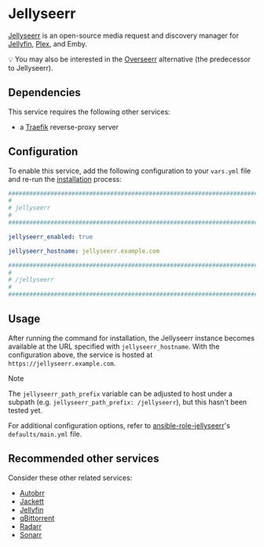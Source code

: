 <!--
SPDX-FileCopyrightText: 2025 MASH project contributors
SPDX-FileCopyrightText: 2025 sudo-Tiz
SPDX-FileCopyrightText: 2025 Suguru Hirahara

SPDX-License-Identifier: AGPL-3.0-or-later
-->

# Jellyseerr

[Jellyseerr](https://www.jellyseerr.org/) is an open-source media request and discovery manager for [Jellyfin](jellyfin.md), [Plex](plex.md), and Emby.

💡 You may also be interested in the [Overseerr](overseerr.md) alternative (the predecessor to Jellyseerr).

## Dependencies

This service requires the following other services:

- a [Traefik](traefik.md) reverse-proxy server

## Configuration

To enable this service, add the following configuration to your `vars.yml` file and re-run the [installation](../installing.md) process:

```yaml
########################################################################
#                                                                      #
# jellyseerr                                                           #
#                                                                      #
########################################################################

jellyseerr_enabled: true

jellyseerr_hostname: jellyseerr.example.com

########################################################################
#                                                                      #
# /jellyseerr                                                          #
#                                                                      #
########################################################################
```

## Usage

After running the command for installation, the Jellyseerr instance becomes available at the URL specified with `jellyseerr_hostname`. With the configuration above, the service is hosted at `https://jellyseerr.example.com`.

> [!NOTE]
> The `jellyseerr_path_prefix` variable can be adjusted to host under a subpath (e.g. `jellyseerr_path_prefix: /jellyseerr`), but this hasn't been tested yet.

For additional configuration options, refer to [ansible-role-jellyseerr](https://github.com/sudo-Tiz/ansible-role-jellyseerr)'s `defaults/main.yml` file.

## Recommended other services

Consider these other related services:

- [Autobrr](autobrr.md)
- [Jackett](jackett.md)
- [Jellyfin](jellyfin.md)
- [qBittorrent](qbittorrent.md)
- [Radarr](radarr.md)
- [Sonarr](sonarr.md)
